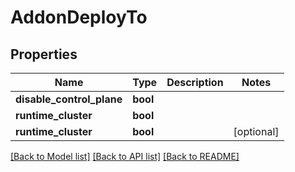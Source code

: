 # AddonDeployTo

## Properties
Name | Type | Description | Notes
------------ | ------------- | ------------- | -------------
**disable_control_plane** | **bool** |  | 
**runtime_cluster** | **bool** |  | 
**runtime_cluster** | **bool** |  | [optional] 

[[Back to Model list]](../README.md#documentation-for-models) [[Back to API list]](../README.md#documentation-for-api-endpoints) [[Back to README]](../README.md)

